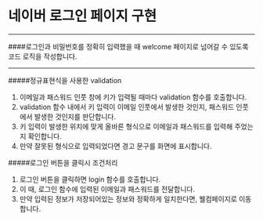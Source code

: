 # 네이버 로그인 페이지 구현

---

####로그인과 비밀번호를 정확히 입력했을 때 welcome 페이지로 넘어갈 수 있도록 코드 로직을 작성합니다.

---

#####정규표현식을 사용한 validation

1. 이메일과 패스워드 인풋 창에 키가 입력될 때마다 validation 함수를 호출합니다.
2. validation 함수 내에서 키 입력이 이메일 인풋에서 발생한 것인지, 패스워드 인풋에서 발생한 것인지를 판단합니다.
3. 키 입력이 발생한 위치에 맞게 올바른 형식으로 이메일과 패스워드를 입력해 주었는지 확인합니다.
4. 만약 잘못된 형식으로 입력되었다면 경고 문구를 화면에 표시합니다.

#####로그인 버튼을 클릭시 조건처리

1. 로그인 버튼을 클릭하면 login 함수를 호출합니다.
2. 이 때, 로그인 함수에 입력된 이메일과 패스워드를 전달합니다.
3. 만약 입력된 정보가 저장되어있는 정보와 정확하게 일치한다면, 웰컴페이지로 이동합니다.
